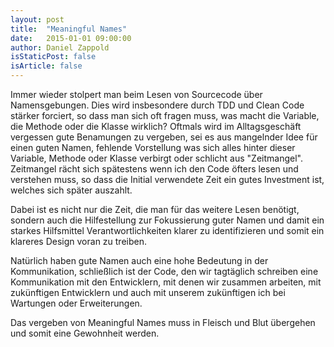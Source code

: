 ```yaml
---
layout: post
title:  "Meaningful Names"
date:   2015-01-01 09:00:00
author: Daniel Zappold
isStaticPost: false
isArticle: false
---
```

Immer wieder stolpert man beim Lesen von Sourcecode über Namensgebungen. Dies wird insbesondere durch TDD und Clean Code stärker forciert, so dass man sich oft fragen muss, was macht die Variable, die Methode oder die Klasse wirklich?
Oftmals wird im Alltagsgeschäft vergessen gute Benamungen zu vergeben, sei es aus mangelnder Idee für einen guten Namen, fehlende Vorstellung was sich alles hinter dieser Variable, Methode oder Klasse verbirgt oder schlicht aus "Zeitmangel". Zeitmangel rächt sich spätestens wenn ich den Code öfters lesen und verstehen muss, so dass die Initial verwendete Zeit ein gutes Investment ist, welches sich später auszahlt.
 
Dabei ist es nicht nur die Zeit, die man für das weitere Lesen benötigt, sondern auch die Hilfestellung zur Fokussierung guter Namen und damit ein starkes Hilfsmittel Verantwortlichkeiten klarer zu identifizieren und somit ein klareres Design voran zu treiben. 
 
Natürlich haben gute Namen auch eine hohe Bedeutung in der Kommunikation, schließlich ist der Code, den wir tagtäglich schreiben eine Kommunikation mit den Entwicklern, mit denen wir zusammen arbeiten, mit zukünftigen Entwicklern und auch mit unserem zukünftigen ich bei Wartungen oder Erweiterungen.
 
Das vergeben von Meaningful Names muss in Fleisch und Blut übergehen und somit eine Gewohnheit werden.